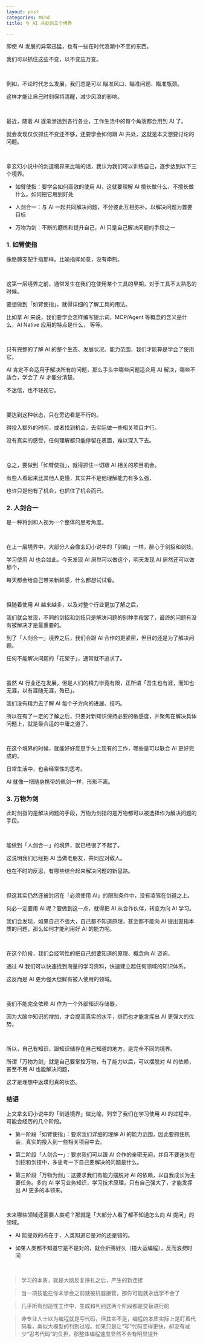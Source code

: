 ```yaml
---
layout: post
categories: Mind
title: 与 AI 共处的三个境界

---
```


即使 AI 发展的异常迅猛，也有一些在时代浪潮中不变的东西。

我们可以抓住这些不变，以不变应万变。

<br/>

例如，不论时代怎么发展，我们总是可以 瞄准风口、瞄准问题、瞄准瓶颈。

这样才能让自己时刻保持清醒，减少风浪的影响。

<br/>

最近，随着 AI 逐渐渗透到各行各业，工作生活中的每个角落都会用到 AI 了。

就会发现仅仅抓住不变还不够，还要学会如何跟 AI 共处，这就是本文想要讨论的问题。

<br/>

拿玄幻小说中的剑道境界来比喻的话，我认为我们可以训练自己，逐步达到以下三个境界。

- 如臂使指：要学会如何高效的使用 AI，这就要理解 AI 擅长做什么，不擅长做什么。如何把它用到好处

- 人剑合一：与 AI 一起共同解决问题，不分彼此互相弥补。以解决问题为首要目标

- 万物为剑：不断的磨练和提升自己，AI 只是自己解决问题的手段之一

### 1. 如臂使指

像胳膊支配手指那样。比喻指挥如意，没有牵制。

<br/>

这第一层境界之前，通常发生在我们在使用某个工具的早期，对于工具不太熟悉的时候。

要想做到「如臂使指」，就得详细的了解工具的用法。

比如拿 AI 来说，我们要学会怎样编写提示词，MCP/Agent 等概念的含义是什么，AI Native 应用的特点是什么， 等等。

<br/>

只有完整的了解 AI 的整个生态、发展状况、能力范围，我们才能算是学会了使用它。

AI 肯定不会适用于解决所有的问题，那么手头中哪些问题适合用 AI 解决，哪些不适合，学会了 AI 才能分清楚。

不迷信，也不轻视它。

<br/>

要达到这种状态，只在旁边看是不行的。

得投入额外的时间，或者找到机会，去实际做一些相关项目才行。

没有真实的感受，任何理解都只能停留在表面，难以深入下去。

<br/>

总之，要做到「如臂使指」，就得抓住一切跟 AI 相关的项目机会。

有些人看起来比其他人更懂，其实并不是他理解能力有多么强，

也许只是他有了机会，也抓住了机会而已。

### 2. 人剑合一

是一种将剑和人视为一个整体的思考角度。

<br/>

在上一层境界中，大部分人会像玄幻小说中的「剑痴」一样，醉心于剑招和剑技。

学习使用 AI 也会如此，今天发现 AI 居然可以做这个，明天发现 AI 居然还可以做那个，

每天都会给自己带来新鲜感，什么都想试试看。

<br/>

但随着使用 AI 越来越多，以及对整个行业更加了解之后，

我们就会发现，不同的剑招和剑技只是解决问题的别种手段罢了，最终的问题有没有被解决才是最重要的。

到了「人剑合一」境界之后，我们会跟 AI 合作的更紧密，但目的还是为了解决问题。

任何不能解决问题的「花架子」，通常就不追求了。

<br/>

虽然 AI 行业还在发展，但是人们的精力毕竟有限，正所谓「吾生也有涯，而知也无涯，以有涯随无涯，殆已」。

我们没有精力去了解 AI 每个子方向的进展、技巧。

所以在有了一定的了解之后，只要对新知识保持必要的敏感度，并聚焦在解决具体问题上，就是最合适的中庸之道了。

<br/>

在这个境界的时候，就能好好反思手头上现有的工作，哪些是可以联合 AI 更好完成的。

日常生活中，也会经常性的思考。

AI 就像一把随身携带的佩剑一样，形影不离。

### 3. 万物为剑

此时剑指的是解决问题的手段，万物为剑指的是万物都可以被选择作为解决问题的手段。

<br/>

能做到「人剑合一」的境界，就已经很了不起了。

这说明我们已经把 AI 当做老朋友，共同应对敌人。

也在不时的反思，有哪些结合起来解决问题的新思路。

<br/>

但这其实仍然还被封闭在「必须使用 AI」的限制条件中，没有凌驾在剑道之上。

何必一定要用 AI 呢？要做到这一点，就得把 AI 从合作伙伴，转变为向 AI 学习。

我们会发现，如果自己不强大，自己都不知道原理，甚至都不能向 AI 提出直指本质的问题，那么如何才能利用好 AI 的能力呢。

<br/>

在这个阶段，我们会经常性的把自己想要知道的原理、概念向 AI 咨询，

通过 AI 我们可以快速找到海量的学习资料，快速建立起任何领域的知识体系，

这反而是 AI 更为强大但鲜有被人使用的领域。

<br/>

我们不能完全依赖 AI 作为一个外部知识存储器，

因为大脑中知识的增加，才会提高真实的水平，继而也才能发挥出 AI 更强大的优势。

<br/>

所以，自己有知识，跟知识储存在自己知道的地方，是完全不同的境界。

所谓「万物为剑」就是自己要掌控万物，有了能力以后，可以摆脱对 AI 的依赖，甚至不用 AI 也能解决问题，

这才是理想中返璞归真的状态。

### 结语

上文拿玄幻小说中的「剑道境界」做比喻，列举了我们在学习使用 AI 的过程中，可能会经历的几个阶段。

- 第一阶段「如臂使指」：要求我们详细的理解 AI 的能力范围，因此要抓住机会，真实的投入到一些相关项目中去。

- 第二阶段「人剑合一」：要求我们可以跟 AI 合作的亲密无间，并且不要迷失在剑招和剑技中，多思考一下自己要解决的问题是什么。

- 第三阶段「万物为剑」：这要求我们有能力摆脱对 AI 的依赖，以自我成长为主要任务。多向 AI 学习业务知识，学习技术原理，只有自己强大了，才能发挥出 AI 更多的本领来。

<br/>

未来哪些领域还需要人类呢？那就是「大部分人看了都不知道怎么向 AI 提问」的领域。

- AI 能提效的点在于，人类知道它是对的还是错的。

- 如果人类都不知道它是不是对的，就会折腾好久（撞大运编程），反而浪费时间

<br/>

> 学习的本质，就是大脑反复挣扎之后，产生的新连接

> 当一项技能在你未学会之前就被机器接管，那你可能就永远学不会了

> 几乎所有创造性工作中，生成和判别这两个阶段都是交替进行的

> 非专业人士以为编程就是写代码，但其实不是，编程的本质实际上是盯着代码看，类似大模型的判别过程。如果只是让“写”代码变得更快，却没有减少“思考代码”的负担，那整体编程速度显然不会有明显提升
